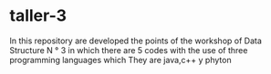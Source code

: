 # taller-3
 In this repository are developed the points of the workshop of Data Structure N ° 3
 in which there are 5 codes with the use of three programming languages which
 They are java,c++ y phyton
